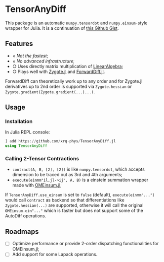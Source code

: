 TensorAnyDiff
=============

This package is an automatic `numpy.tensordot` and `numpy.einsum`-style wrapper for Julia. It is a continuation of [this Github Gist](https://gist.github.com/xrq-phys/8b6e52f0f371acb0244950f755d7476f).

## Features

- × *Not the fastest*;
- × *No advanced infrastructure*;
- ○ Uses directly matrix multiplication of [LinearAlgebra](https://docs.julialang.org/en/v1/stdlib/LinearAlgebra);
- ○ Plays well with [Zygote.jl](https://github.com/FluxML/Zygote.jl) and [ForwardDiff.jl](https://github.com/JuliaDiff/ForwardDiff.jl).

ForwardDiff can theoretically work up to any order and for Zygote.jl derivatives up to 2nd order is supported via `Zygote.hessian` or `Zygote.gradient(Zygote.gradient(...)...)`.

## Usage

### Installation

In Julia REPL console:
``` julia
] add https://github.com/xrq-phys/TensorAnyDiff.jl
using TensorAnyDiff
```

### Calling 2-Tensor Contractions

- `contract(A, B, [2], [2])` is like `numpy.tensordot`, which accepts dimension to be traced out as 3rd and 4th arguments;
- `execute(einmm"il,jl->ij", A, B)` is a einstein summation wrapper made with [OMEinsum.jl](https://github.com/under-Peter/OMEinsum.jl);

If `TensorAnyDiff.use_einsum` is set to `false` (default), `execute(einmm"...")` would call `contract` as backend so that differentiations like `Zygote.hessian(...)` are supported, otherwise it will call the original `OMEinsum.ein"..."` which is faster but does not support some of the AutoDiff operations.

## Roadmaps

- [ ] Optimize performance or provide 2-order dispatching functionalities for OMEinsum.jl;
- [ ] Add support for some Lapack operations.
